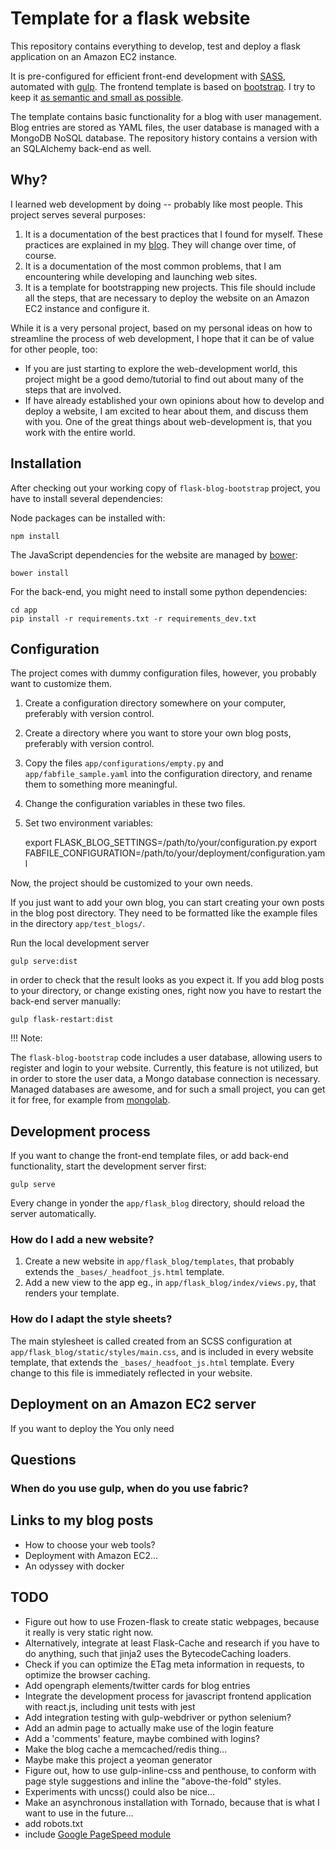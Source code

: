 # Template for a flask website

This repository contains everything to develop, test and deploy a flask
application on an Amazon EC2 instance.

It is pre-configured for efficient front-end development with [SASS][sass],
automated with [gulp][gulp].  The frontend template is based on
[bootstrap][bootstrap].  I try to keep it [as semantic and small as
possible](http://www.tallygist/blog/web-development/semantic-bootstrap).

The template contains basic functionality for a blog with user management.
Blog entries are stored as YAML files, the user database is managed with a
MongoDB NoSQL database.  The repository history contains a version with an
SQLAlchemy back-end as well.

## Why?

I learned web development by doing -- probably like most people.  This
project serves several purposes:

1. It is a documentation of the best practices that I found for myself.  These
   practices are explained in my [blog](http://www.tallygist.com/).  They will
   change over time, of course.
2. It is a documentation of the most common problems, that I am encountering
   while developing and launching web sites.
3. It is a template for bootstrapping new projects.  This file should include
   all the steps, that are necessary to deploy the website on an Amazon EC2
   instance and configure it.

While it is a very personal project, based on my personal ideas on how to
streamline the process of web development, I hope that it can be of value for
other people, too:

- If you are just starting to explore the web-development world, this project
  might be a good demo/tutorial to find out about many of the steps that are
  involved.
- If have already established your own opinions about how to develop and deploy
  a website, I am excited to hear about them, and discuss them with you.  One
  of the great things about web-development is, that you work with the entire
  world.

## Installation

After checking out your working copy of `flask-blog-bootstrap` project, you
have to install several dependencies:

Node packages can be installed with:

    npm install

The JavaScript dependencies for the website are managed by [bower][bower]:

    bower install

For the back-end, you might need to install some python dependencies:

    cd app
    pip install -r requirements.txt -r requirements_dev.txt


## Configuration

The project comes with dummy configuration files, however, you probably want to
customize them.

1. Create a configuration directory somewhere on your computer, preferably with
   version control.
2. Create a directory where you want to store your own blog posts, preferably
   with version control.
3. Copy the files `app/configurations/empty.py` and `app/fabfile_sample.yaml`
   into the configuration directory, and rename them to something more
   meaningful.
4. Change the configuration variables in these two files.
5. Set two environment variables:

    export FLASK_BLOG_SETTINGS=/path/to/your/configuration.py
    export FABFILE_CONFIGURATION=/path/to/your/deployment/configuration.yaml

Now, the project should be customized to your own needs.

If you just want to add your own blog, you can start creating your own posts in
the blog post directory.  They need to be formatted like the example files in
the directory `app/test_blogs/`.

Run the local development server

    gulp serve:dist

in order to check that the result looks as you expect it.  If you add blog
posts to your directory, or change existing ones, right now you have to restart
the back-end server manually:

    gulp flask-restart:dist

!!! Note:

  The `flask-blog-bootstrap` code includes a user database, allowing users to
  register and login to your website.  Currently, this feature is not utilized,
  but in order to store the user data, a Mongo database connection is
  necessary.  Managed databases are awesome, and for such a small project, you
  can get it for free, for example from [mongolab][mongolab].

## Development process

If you want to change the front-end template files, or add back-end
functionality, start the development server first:

    gulp serve

Every change in yonder the `app/flask_blog` directory, should reload the server
automatically.

### How do I add a new website?

1. Create a new website in `app/flask_blog/templates`, that probably extends
   the `_bases/_headfoot_js.html` template.
2. Add a new view to the app eg., in `app/flask_blog/index/views.py`, that
   renders your template.

### How do I adapt the style sheets?

The main stylesheet is called created from an SCSS configuration at
`app/flask_blog/static/styles/main.css`, and is included in every website
template, that extends the `_bases/_headfoot_js.html` template. Every change to
this file is immediately reflected in your website.

## Deployment on an Amazon EC2 server

If you want to deploy the 
You only need


## Questions

### When do you use gulp, when do you use fabric?

## Links to my blog posts

- How to choose your web tools?
- Deployment with Amazon EC2...
- An odyssey with docker

## TODO

- Figure out how to use Frozen-flask to create static webpages, because it
  really is very static right now.
- Alternatively, integrate at least Flask-Cache and research if you have to do
  anything, such that jinja2 uses the BytecodeCaching loaders.
- Check if you can optimize the ETag meta information in requests, to optimize
  the browser caching.
- Add opengraph elements/twitter cards for blog entries
- Integrate the development process for javascript frontend application with
  react.js, including unit tests with jest
- Add integration testing with gulp-webdriver or python selenium?
- Add an admin page to actually make use of the login feature
- Add a 'comments' feature, maybe combined with logins?
- Make the blog cache a memcached/redis thing...
- Maybe make this project a yeoman generator
- Figure out, how to use gulp-inline-css and penthouse, to conform with page
  style suggestions and inline the "above-the-fold" styles.
- Experiments with uncss() could also be nice...
- Make an asynchronous installation with Tornado, because that is what I want
  to use in the future...
- add robots.txt
- include [Google PageSpeed module][pagespeed]


[sass]: http://www.sass-lang.com/
[gulp]: http://www.gulpjs.com/
[bootstrap]: http://getbootstrap.com/
[bower]: http://bowerjs.com/
[mongolab]: http://mongolab.com/
[pagespeed]: https://developers.google.com/speed/pagespeed/module/

<!-- vim: set ft=markdown et spell spelllang=en: -->
